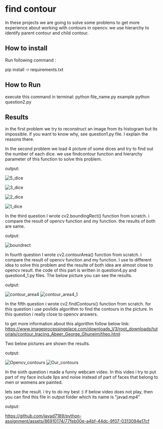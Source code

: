 
# find contour
In these projects we are going to solve some problems to get more experience
about working with contours in opencv. we use hierarchy to identify parent contour and child contour. 


## How to install
Run following command :

pip install -r requirements.txt


## How to Run
execute this command in terminal:
python file_name.py
example python question2.py

## Results

in the first problem we try to reconstruct an image from its histogram but its impossible.
if you want to know why, see question1.py file. I explain the reasons there.


In the second problem we load 4 picture of some dices and try to find out the number of each dice.
we use findcontour function and hierarchy parameter of this function to solve this problem.

output:

![5_dice](https://github.com/javad7189/python-assignment/assets/86910174/61bcf3cc-4512-448c-bcae-22c70398c4ae)

![3_dice](https://github.com/javad7189/python-assignment/assets/86910174/657fbe52-701d-401a-b59c-76d83a6e5e0c)

![2_dice](https://github.com/javad7189/python-assignment/assets/86910174/993ad9af-b30e-49bf-8571-269f59582af3)

![1_dice](https://github.com/javad7189/python-assignment/assets/86910174/eff7fda9-ebcc-4331-bedb-f0a323af3bc4)


In the third question I wrote cv2.boundingRect() function from scratch. i compare the result of opencv function and my function.
the results of both are same.

output:

![boundrect](https://github.com/javad7189/python-assignment/assets/86910174/ec2b8393-2018-4f03-baac-d0b791b8dcaa)


In fourth question I wrote cv2.contourArea() function from scratch. i compare the result of opencv function and my function. I use to different idea to solve this problem and the resulte of both idea are almost close to opencv 
result. the code of this part is written in question4.py and question4_1.py files.
The below picture you can see the results.

output:

![contour_area4](https://github.com/javad7189/python-assignment/assets/86910174/ddd7fa29-1078-4334-b4de-5b89b6f0ee7b)
![contour_area4_1](https://github.com/javad7189/python-assignment/assets/86910174/e34d43ff-a397-445e-937b-6fc0d10fe5c6)


In the fifth question i wrote cv2.findContours() function from scratch. for this question i use povlidis algorithm
to find the contours in the picture.
In this question i really close to opencv answers. 

to get more information about this algorithm follow below link:
https://www.imageprocessingplace.com/downloads_V3/root_downloads/tutorials/contour_tracing_Abeer_George_Ghuneim/theo.html

Two below pictures are shown the results.

output:

![Opencv_contours](https://github.com/javad7189/python-assignment/assets/86910174/68721988-d85c-4c1b-983c-88fb9e60231d)
![Our_contours](https://github.com/javad7189/python-assignment/assets/86910174/9cfa82ab-5cd7-4854-932f-e49e4e02783c)


In the sixth question i made a funny webcam video. In this video i try to put part of my face include lips and noise
instead of part of faces that belong to men or womens are painted.

lets see the result. i try to do my best :)
if below video does not play, then you can find this file in output folder which its name is "javad.mp4"

output:




https://github.com/javad7189/python-assignment/assets/86910174/77feb00e-a4bf-44dc-9f07-0313094e17cf























